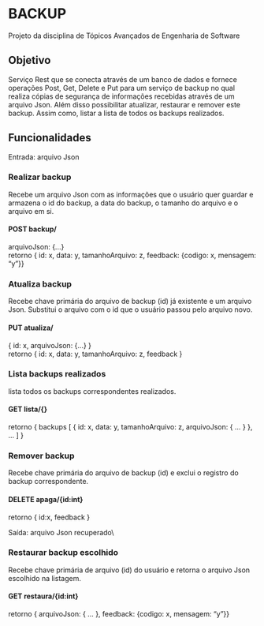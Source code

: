 # BACKUP
Projeto da disciplina de Tópicos Avançados de Engenharia de Software

## Objetivo

Serviço Rest que se conecta através de um banco de dados e fornece operações Post, Get, Delete e Put para um serviço de backup no qual realiza cópias de segurança de informações recebidas através de um arquivo Json. Além disso possibilitar atualizar, restaurar e remover este backup. Assim como, listar a lista de todos os backups realizados. 


## Funcionalidades

Entrada: arquivo Json
### Realizar backup
Recebe um arquivo Json com as informações que o usuário quer guardar e armazena o id do backup, a data do backup, o tamanho do arquivo e o arquivo em si. 

#### POST backup/
arquivoJson:  {...}\
retorno { id: x, data: y, tamanhoArquivo: z, feedback: {codigo: x, mensagem: “y”}}

### Atualiza backup
Recebe chave primária do arquivo de backup (id) já existente e um arquivo Json. Substitui o arquivo com o id que o usuário passou pelo arquivo novo.

#### PUT atualiza/
{ id: x, arquivoJson: {...} }\
retorno { id: x, data: y, tamanhoArquivo: z, feedback }

### Lista backups realizados
lista todos os backups correspondentes realizados.

#### GET lista/{}
retorno { backups [ { id: x, data: y, tamanhoArquivo: z, arquivoJson: { … } }, ... ] }

### Remover backup
Recebe chave primária do arquivo de backup (id) e exclui o registro do backup correspondente. 

#### DELETE apaga/{id:int}
retorno { id:x, feedback }

Saída: arquivo Json recuperado\
### Restaurar backup escolhido
Recebe chave primária de arquivo (id) do usuário e retorna o arquivo Json escolhido na listagem.

#### GET restaura/{id:int}
retorno { arquivoJson: { … }, feedback: {codigo: x, mensagem: “y”}}


